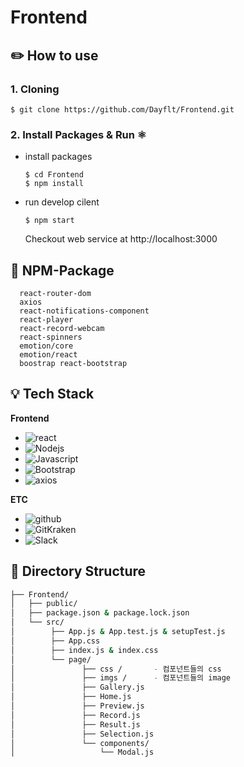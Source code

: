 # Frontend

## ✏️ How to use

  ### 1. Cloning
  ```
  $ git clone https://github.com/Dayflt/Frontend.git
  ```

  ### 2. Install Packages & Run ⚛️
  - install packages
    ```
    $ cd Frontend
    $ npm install
    ```
  - run develop cilent
    ```
    $ npm start
    ```
    Checkout web service at http://localhost:3000
    
## 🧾 NPM-Package
      react-router-dom
      axios
      react-notifications-component
      react-player
      react-record-webcam
      react-spinners
      emotion/core
      emotion/react
      boostrap react-bootstrap
    

## 💡 Tech Stack
  **Frontend**
  - ![react](https://img.shields.io/badge/react-v17.0.2-9cf?logo=react) 
  - ![Nodejs](https://img.shields.io/badge/Nodejs-v14.16.0-blue?logo=node.js)   
  - ![Javascript](https://img.shields.io/badge/javascript-ES6+-yellow?logo=javascript) 
  - ![Bootstrap](https://img.shields.io/badge/bootstrap-v1.4.3-9cf?logo=bootstrap) 
  - ![axios](https://img.shields.io/badge/axios-v0.21.1-9cf?color=purple)
  
  **ETC**
  - ![github](https://img.shields.io/badge/github-gray?logo=github) 
  - ![GitKraken](https://img.shields.io/badge/GitKraken-gray?logo=GitKraken)  
  - ![Slack](https://img.shields.io/badge/Slack-4A154B?style=for-the-badge&logo=slack&logoColor=white)

## 🔧 Directory Structure
```bash
├── Frontend/
│   ├── public/    
│   ├── package.json & package.lock.json    
│   └── src/ 
│        ├── App.js & App.test.js & setupTest.js
│        ├── App.css
│        ├── index.js & index.css
│        └── page/
│   	        ├── css /       - 컴포넌트들의 css
│   	        ├── imgs /      - 컴포넌트들의 image
│   	        ├── Gallery.js          
│   	        ├── Home.js         
│   	        ├── Preview.js         
│   	        ├── Record.js         
│   	        ├── Result.js        
│   	        ├── Selection.js  
│   	        └── components/  
│                   └── Modal.js

```  
